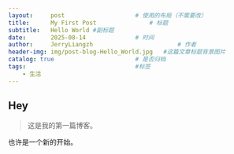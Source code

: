 ```yaml
---
layout:     post   				    # 使用的布局（不需要改）
title:      My First Post 				# 标题 
subtitle:   Hello World #副标题
date:       2025-08-14 				# 时间
author:     JerryLiangzh 						# 作者
header-img: img/post-blog-Hello_World.jpg 	#这篇文章标题背景图片
catalog: true 						# 是否归档
tags:								#标签
    - 生活
---
```


## Hey
>这是我的第一篇博客。

也许是一个新的开始。
